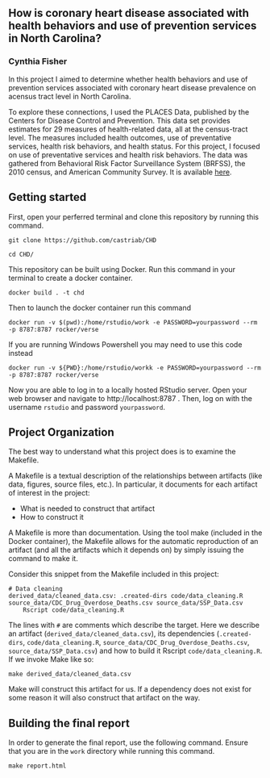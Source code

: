 ## **How is coronary heart disease associated with health behaviors and use of prevention services in North Carolina?**

### Cynthia Fisher

In this project I aimed to determine whether health behaviors and use of prevention services associated with coronary heart disease prevalence on acensus tract level in North Carolina.


To explore these connections, I used the PLACES Data, published by the Centers for Disease Control and Prevention. This data set provides estimates for 29 measures of health-related data, all at the census-tract level. The measures included health outcomes, use of preventative services, health risk behaviors, and health status. For this project, I focused on use of preventative services and health risk behaviors. The data was gathered from Behavioral Risk Factor Surveillance System (BRFSS), the 2010 census, and American Community Survey. It is available [here](https://chronicdata.cdc.gov/500-Cities-Places/PLACES-Local-Data-for-Better-Health-Census-Tract-D/cwsq-ngmh/about_data). 

## Getting started

First, open your perferred terminal and clone this repository by running this command.

```
git clone https://github.com/castriab/CHD

cd CHD/
```

This repository can be built using Docker. Run this command in your terminal to create a docker container.

``` 
docker build . -t chd 
``` 

Then to launch the docker container run this command

```
docker run -v $(pwd):/home/rstudio/work -e PASSWORD=yourpassword --rm -p 8787:8787 rocker/verse
```

If you are running Windows Powershell you may need to use this code instead

```
docker run -v ${PWD}:/home/rstudio/workk -e PASSWORD=yourpassword --rm -p 8787:8787 rocker/verse
```

Now you are able to log in to a locally hosted RStudio server. Open your web browser and navigate to http://localhost:8787 . Then, log on with the username `rstudio` and password `yourpassword`.

## Project Organization
The best way to understand what this project does is to examine the Makefile.

A Makefile is a textual description of the relationships between artifacts (like data, figures, source files, etc.). In particular, it documents for each artifact of interest in the project: 
  - What is needed to construct that artifact 
  - How to construct it
  
A Makefile is more than documentation. Using the tool make (included in the Docker container), the Makefile allows for the automatic reproduction of an artifact (and all the artifacts which it depends on) by simply issuing the command to make it.

Consider this snippet from the Makefile included in this project:

```
# Data cleaning 
derived_data/cleaned_data.csv: .created-dirs code/data_cleaning.R source_data/CDC_Drug_Overdose_Deaths.csv source_data/SSP_Data.csv
	Rscript code/data_cleaning.R
```
The lines with `#` are comments which describe the target. 
Here we describe an artifact (`derived_data/cleaned_data.csv`), its dependencies (`.created-dirs`, `code/data_cleaning.R`, `source_data/CDC_Drug_Overdose_Deaths.csv`, `source_data/SSP_Data.csv`) and how to build it Rscript `code/data_cleaning.R`. If we invoke Make like so:

```
make derived_data/cleaned_data.csv
```

Make will construct this artifact for us. If a dependency does not exist for some reason it will also construct that artifact on the way. 

## Building the final report

In order to generate the final report, use the following command. Ensure that you are in the `work` directory while running this command.

```
make report.html
```



